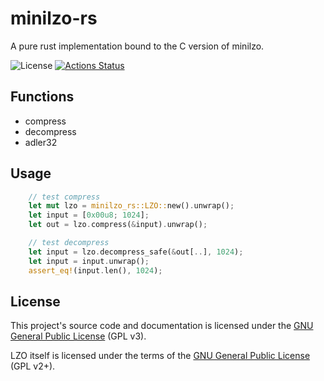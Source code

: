 # minilzo-rs

A pure rust implementation bound to the C version of minilzo.

![License](https://img.shields.io/github/license/gmg137/minilzo-rs.svg)
[![Actions Status](https://github.com/gmg137/minilzo-rs/workflows/CI/badge.svg)](https://github.com/gmg137/minilzo-rs/actions)

## Functions

- compress
- decompress
- adler32

## Usage
```rust
    // test compress
    let mut lzo = minilzo_rs::LZO::new().unwrap();
    let input = [0x00u8; 1024];
    let out = lzo.compress(&input).unwrap();

    // test decompress
    let input = lzo.decompress_safe(&out[..], 1024);
    let input = input.unwrap();
    assert_eq!(input.len(), 1024);
```

## License
This project's source code and documentation is licensed under the  [GNU General Public License](LICENSE) (GPL v3).

LZO itself is licensed under the terms of the [GNU General Public License](http://www.oberhumer.com/opensource/gpl.html) (GPL v2+).
